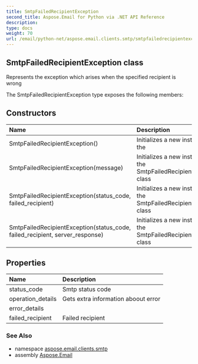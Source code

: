 ```yaml
---
title: SmtpFailedRecipientException
second_title: Aspose.Email for Python via .NET API Reference
description: 
type: docs
weight: 70
url: /email/python-net/aspose.email.clients.smtp/smtpfailedrecipientexception/
---
```


## SmtpFailedRecipientException class

Represents the exception which arises when the specified recipient is wrong

The SmtpFailedRecipientException type exposes the following members:
## Constructors
| Name | Description |
| :- | :- |
|SmtpFailedRecipientException()|Initializes a new instance of the|
|SmtpFailedRecipientException(message)|Initializes a new instance of the SmtpFailedRecipientException class|
|SmtpFailedRecipientException(status_code, failed_recipient)|Initializes a new instance of the SmtpFailedRecipientException class|
|SmtpFailedRecipientException(status_code, failed_recipient, server_response)|Initializes a new instance of the SmtpFailedRecipientException class|
## Properties
| Name | Description |
| :- | :- |
|status_code|Smtp status code|
|operation_details|Gets extra information aboout error|
|error_details|  |
|failed_recipient|Failed recipient|

### See Also

* namespace [aspose.email.clients.smtp](/email/python-net/aspose.email.clients.smtp/)
* assembly [Aspose.Email](/slides/python-net/)


